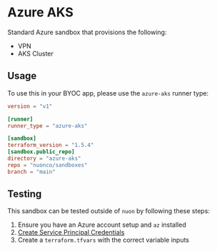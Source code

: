 # Azure AKS

Standard Azure sandbox that provisions the following:

* VPN
* AKS Cluster

## Usage

To use this in your BYOC app, please use the `azure-aks` runner type:

```toml
version = "v1"

[runner]
runner_type = "azure-aks"

[sandbox]
terraform_version = "1.5.4"
[sandbox.public_repo]
directory = "azure-aks"
repo = "nuonco/sandboxes"
branch = "main"
```

## Testing

This sandbox can be tested outside of `nuon` by following these steps:

1. Ensure you have an Azure account setup and `az` installed
1. [Create Service Principal Credentials](https://learn.microsoft.com/en-us/azure/aks/learn/quick-kubernetes-deploy-terraform?tabs=bash#create-a-service-principal)
1. Create a `terraform.tfvars` with the correct variable inputs
